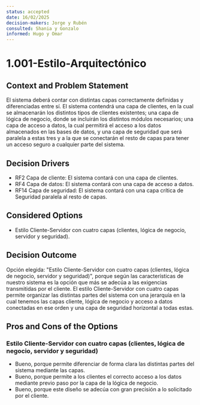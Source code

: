 ```yaml
---
status: accepted
date: 16/02/2025
decision-makers: Jorge y Rubén
consulted: Shania y Gonzalo
informed: Hugo y Omar
---
```


# 1.001-Estilo-Arquitectónico

## Context and Problem Statement

El sistema deberá contar con distintas capas correctamente definidas y diferenciadas entre sí. El sistema contendrá una capa de clientes, en la cual se almacenarán los distintos tipos de clientes existentes; una capa de lógica de negocio, donde se incluirán los distintos módulos necesarios; una capa de acceso a datos, la cual permitirá el acceso a los datos almacenados en las bases de datos, y una capa de seguridad que será paralela a estas tres y a la que se conectarán el resto de capas para tener un acceso seguro a cualquier parte del sistema.

## Decision Drivers

* RF2 Capa de cliente: El sistema contará con una capa de clientes.
* RF4 Capa de datos: El sistema contará con una capa de acceso a datos.
* RF14 Capa de seguridad: El sistema contará con una capa crítica de Seguridad paralela al resto de capas.

## Considered Options

* Estilo Cliente-Servidor con cuatro capas (clientes, lógica de negocio, servidor y seguridad).

## Decision Outcome

Opción elegida: "Estilo Cliente-Servidor con cuatro capas (clientes, lógica de negocio, servidor y seguridad)", porque según las características de nuestro sistema es la opción que más se adecúa a las exigencias transmitidas por el cliente. El estilo Cliente-Servidor con cuatro capas permite organizar las distintas partes del sistema con una jerarquía en la cual tenemos las capas cliente, lógica de negocio y acceso a datos conectadas en ese orden y una capa de seguridad horizontal a todas estas.

## Pros and Cons of the Options

### Estilo Cliente-Servidor con cuatro capas (clientes, lógica de negocio, servidor y seguridad)

* Bueno, porque permite diferenciar de forma clara las distintas partes del sistema mediante las capas.
* Bueno, porque permite a los clientes el correcto acceso a los datos mediante previo paso por la capa de la lógica de negocio.
* Bueno, porque este diseño se adecúa con gran precisión a lo solicitado por el cliente.
